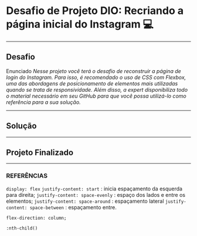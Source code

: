 # Desafio de Projeto DIO: Recriando a página inicial do Instagram :computer:
---

## Desafio

Enunciado
 *Nesse projeto você terá o desafio de reconstruir a página de login do Instagram. Para isso, é recomendado o uso de CSS com Flexbox, uma das abordagens de posicionamento de elementos mais utilizadas quando se trata de responsividade. Além disso, a expert disponibiliza todo o material necessário em seu GitHub para que você possa utilizá-lo como referência para a sua solução.*

---

## Solução
---

## Projeto Finalizado
---
### REFERÊNCIAS
`display: flex`
`justify-content: start` : inicia espaçamento da esquerda para direita;
`justify-content: space-evenly` : espaço dos lados e entre os elementos;
`justify-content: space-around` : espaçamento lateral
`justify-content: space-between` : espaçamento entre.

`flex-direction: column;`

`:nth-child()` 
